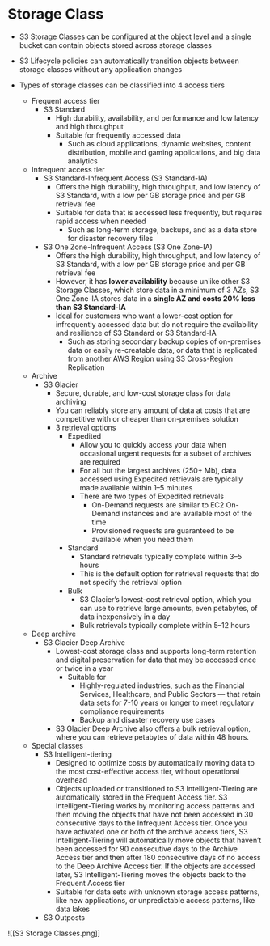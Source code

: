 # Storage Class

- S3 Storage Classes can be configured at the object level and a single bucket can contain objects stored across storage classes

- S3 Lifecycle policies can automatically transition objects between storage classes without any application changes

- Types of storage classes can be classified into 4 access tiers
	- Frequent access tier
		- S3 Standard
			- High durability, availability, and performance and low latency and high throughput
			- Suitable for frequently accessed data
				-  Such as cloud applications, dynamic websites, content distribution, mobile and gaming applications, and big data analytics
	-  Infrequent access tier
		-  S3 Standard-Infrequent Access (S3 Standard-IA)
			-  Offers the high durability, high throughput, and low latency of S3 Standard, with a low per GB storage price and per GB retrieval fee
			-  Suitable for data that is accessed less frequently, but requires rapid access when needed
				-  Such as long-term storage, backups, and as a data store for disaster recovery files
		-  S3 One Zone-Infrequent Access (S3 One Zone-IA)
			-  Offers the high durability, high throughput, and low latency of S3 Standard, with a low per GB storage price and per GB retrieval fee
			-  However, it has **lower availability** because unlike other S3 Storage Classes, which store data in a minimum of 3 AZs, S3 One Zone-IA stores data in a **single AZ and costs 20% less than S3 Standard-IA**
			-  Ideal for customers who want a lower-cost option for infrequently accessed data but do not require the availability and resilience of S3 Standard or S3 Standard-IA
				-  Such as storing secondary backup copies of on-premises data or easily re-creatable data, or data that is replicated from another AWS Region using S3 Cross-Region Replication
	-  Archive
		-  S3 Glacier
			-  Secure, durable, and low-cost storage class for data archiving
			-  You can reliably store any amount of data at costs that are competitive with or cheaper than on-premises solution
			-  3 retrieval options
				-  Expedited
					-  Allow you to quickly access your data when occasional urgent requests for a subset of archives are required
					-  For all but the largest archives (250+ Mb), data accessed using Expedited retrievals are typically made available within 1–5 minutes
					-  There are two types of Expedited retrievals
						-  On-Demand requests are similar to EC2 On-Demand instances and are available most of the time
						-  Provisioned requests are guaranteed to be available when you need them
				-  Standard
					-  Standard retrievals typically complete within 3–5 hours
					-  This is the default option for retrieval requests that do not specify the retrieval option
				-  Bulk
					-  S3 Glacier’s lowest-cost retrieval option, which you can use to retrieve large amounts, even petabytes, of data inexpensively in a day
					-  Bulk retrievals typically complete within 5–12 hours
	-  Deep archive
		-  S3 Glacier Deep Archive
			-  Lowest-cost storage class and supports long-term retention and digital preservation for data that may be accessed once or twice in a year
				-  Suitable for
					-  Highly-regulated industries, such as the Financial Services, Healthcare, and Public Sectors — that retain data sets for 7-10 years or longer to meet regulatory compliance requirements
					-  Backup and disaster recovery use cases
			- S3 Glacier Deep Archive also offers a bulk retrieval option, where you can retrieve petabytes of data within 48 hours.
	-  Special classes
		-  S3 Intelligent-tiering
			-  Designed to optimize costs by automatically moving data to the most cost-effective access tier, without operational overhead
			-  Objects uploaded or transitioned to S3 Intelligent-Tiering are automatically stored in the Frequent Access tier. S3 Intelligent-Tiering works by monitoring access patterns and then moving the objects that have not been accessed in 30 consecutive days to the Infrequent Access tier. Once you have activated one or both of the archive access tiers, S3 Intelligent-Tiering will automatically move objects that haven’t been accessed for 90 consecutive days to the Archive Access tier and then after 180 consecutive days of no access to the Deep Archive Access tier. If the objects are accessed later, S3 Intelligent-Tiering moves the objects back to the Frequent Access tier
			-  Suitable for data sets with unknown storage access patterns, like new applications, or unpredictable access patterns, like data lakes
		-  S3 Outposts

![[S3 Storage Classes.png]]
